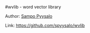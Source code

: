 #wvlib - word vector library

Author: [Sampo Pyysalo](https://github.com/spyysalo)

Link: https://github.com/spyysalo/wvlib
